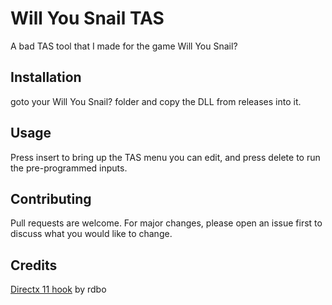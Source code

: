 # Will You Snail TAS

A bad TAS tool that I made for the game Will You Snail?

## Installation

goto your Will You Snail? folder and copy the DLL from releases into it.

## Usage

Press insert to bring up the TAS menu you can edit, and press delete to run the pre-programmed inputs.


## Contributing

Pull requests are welcome. For major changes, please open an issue first to discuss what you would like to change.

## Credits

[Directx 11 hook](https://github.com/rdbo/ImGui-DirectX-11-Kiero-Hook) by rdbo
